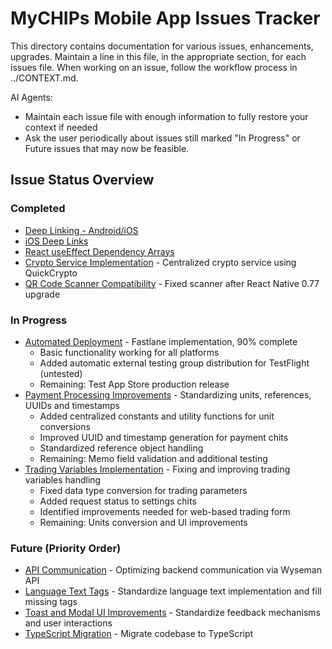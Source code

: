 # MyCHIPs Mobile App Issues Tracker

This directory contains documentation for various issues, enhancements, upgrades.
Maintain a line in this file, in the appropriate section, for each issues file.
When working on an issue, follow the workflow process in ../CONTEXT.md.

AI Agents:
- Maintain each issue file with enough information to fully restore your context if needed
- Ask the user periodically about issues still marked "In Progress" or Future issues that may now be feasible.

## Issue Status Overview

### Completed
- [Deep Linking - Android/iOS](deep-linking.md)
- [iOS Deep Links](ios_deeplinks.md) 
- [React useEffect Dependency Arrays](use_effect.md)
- [Crypto Service Implementation](crypto_service.md) - Centralized crypto service using QuickCrypto
- [QR Code Scanner Compatibility](scanner.md) - Fixed scanner after React Native 0.77 upgrade

### In Progress
- [Automated Deployment](autodeploy.md) - Fastlane implementation, 90% complete
  - Basic functionality working for all platforms
  - Added automatic external testing group distribution for TestFlight (untested)
  - Remaining: Test App Store production release
- [Payment Processing Improvements](payments.md) - Standardizing units, references, UUIDs and timestamps
  - Added centralized constants and utility functions for unit conversions
  - Improved UUID and timestamp generation for payment chits
  - Standardized reference object handling
  - Remaining: Memo field validation and additional testing
- [Trading Variables Implementation](trading.md) - Fixing and improving trading variables handling
  - Fixed data type conversion for trading parameters
  - Added request status to settings chits
  - Identified improvements needed for web-based trading form
  - Remaining: Units conversion and UI improvements

### Future (Priority Order)
- [API Communication](api_comm.md) - Optimizing backend communication via Wyseman API
- [Language Text Tags](lang_text.md) - Standardize language text implementation and fill missing tags
- [Toast and Modal UI Improvements](toasting.md) - Standardize feedback mechanisms and user interactions
- [TypeScript Migration](ts_migrate.md) - Migrate codebase to TypeScript